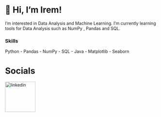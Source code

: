 # 👋 Hi, I’m Irem!
 I’m interested in Data Analysis and Machine Learning. I’m currently learning tools for Data Analysis such as NumPy , Pandas and SQL.
### Skills
Python - Pandas - NumPy - SQL - Java - Matplotlib - Seaborn
# Socials
<a href="https://www.linkedin.com/in/irem-gul-yildirim/"><img src="https://upload.wikimedia.org/wikipedia/commons/thumb/c/ca/LinkedIn_logo_initials.png/800px-LinkedIn_logo_initials.png" alt="linkedin" width="100"/>
